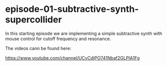 # episode-01-subtractive-synth-supercollider

In this starting episode we are implementing a simple subtractive synth with mouse control for cutoff frequency and resonance.

The videos cann be found here:

https://www.youtube.com/channel/UCvCdjPO741Nbaf2GLPIA1Fg

